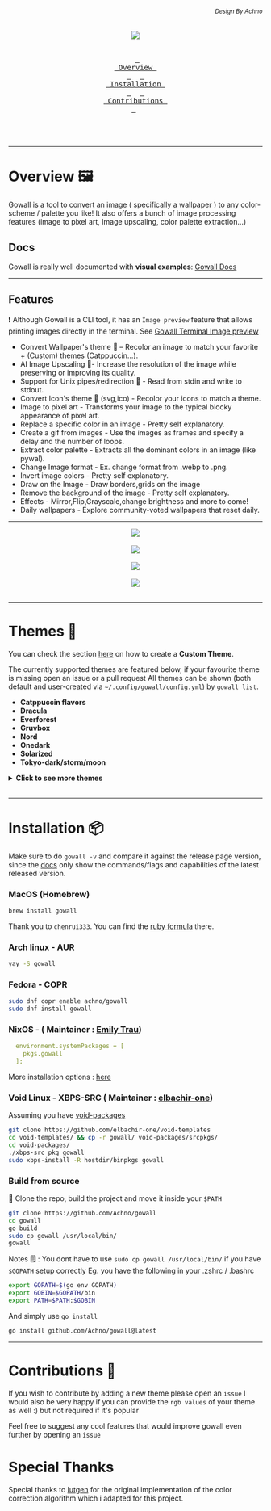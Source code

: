 ###### *<div align = right><sub>Design By Achno</sub></div>*
<div align = center><img src="assets/go-sticker-overlay-small.png"><br><br>

&ensp;[<kbd> <br> Overview <br> </kbd>](#overview-framed_picture)&ensp;
&ensp;[<kbd> <br> Installation <br> </kbd>](#installation-package)&ensp;
&ensp;[<kbd> <br> Contributions <br> </kbd>](#contributions-handshake)&ensp;
<br><br><br><br></div>

---

# Overview :framed_picture:

Gowall is a tool to convert an image ( specifically a wallpaper ) to any color-scheme / palette you like!
It also offers a bunch of image processing features (image to pixel art, Image upscaling, color palette extraction...)

## Docs
Gowall is really well documented with **visual examples**: [Gowall Docs](https://achno.github.io/gowall-docs/)

---

## Features

❗ Although Gowall is a CLI tool, it has an `Image preview` feature that allows
printing images directly in the terminal. See [Gowall Terminal Image preview](https://achno.github.io/gowall-docs/#image-preview)

- Convert Wallpaper's theme 👾 – Recolor an image to match your favorite + (Custom) themes (Catppuccin...).
- AI Image Upscaling 👾- Increase the resolution of the image while preserving or improving its quality.
- Support for Unix pipes/redirection 👾 - Read from stdin and write to stdout.
- Convert Icon's theme 👾 (svg,ico) - Recolor your icons to match a theme.
- Image to pixel art - Transforms your image to the typical blocky appearance of pixel art.
- Replace a specific color in an image - Pretty self explanatory.
- Create a gif from images - Use the images as frames and specify a delay and the number of loops.
- Extract color palette - Extracts all the dominant colors in an image (like pywal).
- Change Image format - Ex. change format from .webp to .png.
- Invert image colors - Pretty self explanatory.
- Draw on the Image - Draw borders,grids on the image
- Remove the background of the image - Pretty self explanatory.
- Effects - Mirror,Flip,Grayscale,change brightness and more to come!
- Daily wallpapers - Explore community-voted wallpapers that reset daily.

---

<div align="center"><img src="assets/custom.png"><br><br></div>

<div align="center"><img src="https://github.com/user-attachments/assets/4029e2b7-b8fd-4738-9334-20a6d01872c7"><br><br></div>

<div align="center"><img src="https://github.com/user-attachments/assets/c9ee11ae-ec99-4371-9daf-e98a66dc9db7"><br><br></div>

<div align="center"><img src="assets/invert.png"><br><br></div>

---

# Themes :art:

You can check the section [here](https://achno.github.io/gowall-docs/themes) on how to create a **Custom Theme**.

The currently supported themes are featured below, if your favourite theme is missing open an issue or a pull request
All themes can be shown (both default and user-created via `~/.config/gowall/config.yml`) by `gowall list`.

- **Catppuccin flavors**
- **Dracula**
- **Everforest**
- **Gruvbox**
- **Nord**
- **Onedark**
- **Solarized**
- **Tokyo-dark/storm/moon**

<details>
  <summary><strong>Click to see more themes</strong></summary>
  <ul>
    <li><strong>Arc Dark</strong></li>
    <li><strong>Atom Dark</strong></li>
    <li><strong>Atom One Light</strong></li>
    <li><strong>Cat Frappe/latte</strong></li>
    <li><strong>Cyberpunk</strong></li>
    <li><strong>Github Light (black & white)</strong></li>
    <li><strong>Kanagawa</strong></li>
    <li><strong>Material</strong></li>
    <li><strong>Melange (Dark & Light)</strong></li>
    <li><strong>Night Owl</strong></li>
    <li><strong>Oceanic Next</strong></li>
    <li><strong>Rose Pine</strong></li>
    <li><strong>Shades of Purple</strong></li>
    <li><strong>Sunset Aurant</strong></li>
    <li><strong>Sunset Saffron</strong></li>
    <li><strong>Sunset Tangerine</strong></li>
    <li><strong>Sweet</strong></li>
    <li><strong>Synthwave 84</strong></li>
  </ul>
</details>

<br>

---

# Installation :package:

Make sure to do `gowall -v` and compare it against the release page version,
since the [docs](https://achno.github.io/gowall-docs/installation) only show the commands/flags and capabilities of the latest released version.

### MacOS (Homebrew)

```sh
brew install gowall
```

Thank you to `chenrui333`. You can find the [ruby formula](https://github.com/Homebrew/homebrew-core/blob/b86ea8e19ae7bf087fab8e2d56cd623eec1e1cf9/Formula/g/gowall.rb) there.

### Arch linux - AUR

```sh
yay -S gowall
```
### Fedora - COPR

```sh
sudo dnf copr enable achno/gowall
sudo dnf install gowall
```

### NixOS - ( Maintainer : [Emily Trau](https://github.com/emilytrau))

```yaml
  environment.systemPackages = [
    pkgs.gowall
  ];
```

More installation options : [here](https://search.nixos.org/packages?channel=24.05&from=0&size=50&sort=relevance&type=packages&query=gowall)

### Void Linux - XBPS-SRC ( Maintainer : [elbachir-one](https://github.com/elbachir-one/))

Assuming you have [void-packages](https://github.com/void-linux/void-packages)

```sh
git clone https://github.com/elbachir-one/void-templates
cd void-templates/ && cp -r gowall/ void-packages/srcpkgs/
cd void-packages/
./xbps-src pkg gowall
sudo xbps-install -R hostdir/binpkgs gowall
```

### Build from source

🔨 Clone the repo, build the project and move it inside your `$PATH`

```sh
git clone https://github.com/Achno/gowall
cd gowall
go build
sudo cp gowall /usr/local/bin/
gowall
```

Notes 🗒️ : You dont have to use `sudo cp gowall /usr/local/bin/` if you have `$GOPATH` setup correctly
Eg. you have the following in your .zshrc / .bashrc

```sh
export GOPATH=$(go env GOPATH)
export GOBIN=$GOPATH/bin
export PATH=$PATH:$GOBIN
```

And simply use `go install`

```sh
go install github.com/Achno/gowall@latest
```
---

# Contributions :handshake:

If you wish to contribute by adding a new theme please open an `issue`
I would also be very happy if you can provide the `rgb values` of your theme as well :) but not required if it's popular

Feel free to suggest any cool features that would improve gowall even further by opening an `issue` 

# Special Thanks

Special thanks to [lutgen](https://github.com/ozwaldorf/lutgen-rs) for the original implementation of the color correction algorithm which i adapted for this project.
